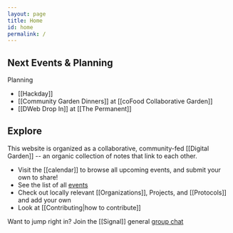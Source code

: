 ```yaml
---
layout: page
title: Home
id: home
permalink: /
---
```


## Next Events  & Planning

Planning
* [[Hackday]]
* [[Community Garden Dinners]] at [[coFood Collaborative Garden]]
* [[DWeb Drop In]] at [[The Permanent]]

<!-- uncomment and enter in Luma event id -->
<!--
<a
  href="https://lu.ma/event/evt-BwFDxi3MEnabDpE"
  class="luma-checkout--button"
  style="margin-left: 15px;"
  data-luma-action="checkout"
  data-luma-event-id="evt-BwFDxi3MEnabDpE">Register for Event</a>

<script id="luma-checkout" src="https://embed.lu.ma/checkout-button.js"></script>
-->

## Explore

This website is organized as a collaborative, community-fed [[Digital Garden]] -- an organic collection of notes that link to each other.

* Visit the [[calendar]] to browse all upcoming events, and submit your own to share!
* See the list of all [events](/tags/Event)
* Check out locally relevant [[Organizations]], Projects, and [[Protocols]] and add your own
* Look at [[Contributing|how to contribute]]

Want to jump right in? Join the [[Signal]] general [group chat](https://signal.group/#CjQKIODy2EEMBP_tF0YP4t3-WzGRqaHCDChDnldfEl8A29OmEhAuVXCHCC91O7p2OIdqE5OC)

